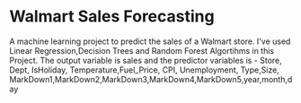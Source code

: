 # Walmart Sales Forecasting
A machine learning project to predict the sales of a Walmart store.
I've used Linear Regression,Decision Trees and Random Forest Algortihms in this Project.
The output variable is sales 
and the predictor variables is -
Store, Dept, IsHoliday, Temperature,Fuel_Price, CPI, Unemployment, Type,Size, 
MarkDown1,MarkDown2,MarkDown3,MarkDown4,MarkDown5,year,month,day
